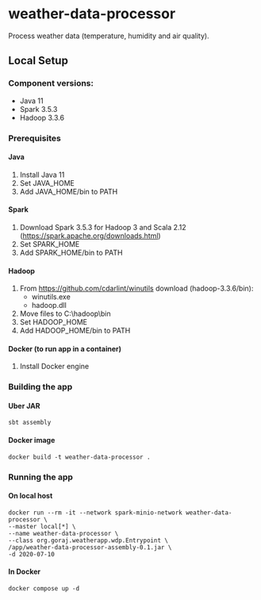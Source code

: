 # weather-data-processor
Process weather data (temperature, humidity and air quality).

## Local Setup

### Component versions:
- Java 11
- Spark 3.5.3
- Hadoop 3.3.6

### Prerequisites

#### Java
1. Install Java 11
2. Set JAVA_HOME
3. Add JAVA_HOME/bin to PATH

#### Spark
1. Download Spark 3.5.3 for Hadoop 3 and Scala 2.12 (https://spark.apache.org/downloads.html)
2. Set SPARK_HOME
3. Add SPARK_HOME/bin to PATH

#### Hadoop
1. From https://github.com/cdarlint/winutils download (hadoop-3.3.6/bin):
    - winutils.exe
    - hadoop.dll
2. Move files to C:\hadoop\bin
3. Set HADOOP_HOME
4. Add HADOOP_HOME/bin to PATH

#### Docker (to run app in a container)
1. Install Docker engine

### Building the app

#### Uber JAR
`sbt assembly`

#### Docker image
`docker build -t weather-data-processor .`

### Running the app

#### On local host
```
docker run --rm -it --network spark-minio-network weather-data-processor \
--master local[*] \
--name weather-data-processor \
--class org.goraj.weatherapp.wdp.Entrypoint \
/app/weather-data-processor-assembly-0.1.jar \
-d 2020-07-10
```

#### In Docker
`docker compose up -d`
